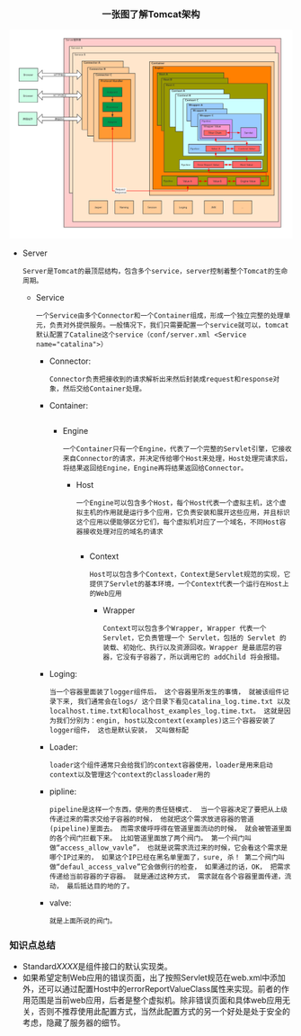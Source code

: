 <center>

### 一张图了解Tomcat架构

</center>

![Tomcat Architecture](png/Tomcat_Architecture.png)

* Server
    ```
    Server是Tomcat的最顶层结构，包含多个service，server控制着整个Tomcat的生命周期。
    ```

    * Service
        ```
        一个Service由多个Connector和一个Container组成，形成一个独立完整的处理单元，负责对外提供服务。一般情况下，我们只需要配置一个service就可以，tomcat默认配置了Cataline这个service（conf/server.xml <Service name="catalina">）
        ```
        * Connector:
            ```
            Connector负责把接收到的请求解析出来然后封装成request和response对象，然后交给Container处理。
            ```
        * Container:
            ```

            ```
            * Engine
                ```
                一个Container只有一个Engine，代表了一个完整的Servlet引擎，它接收来自Connector的请求，并决定传给哪个Host来处理，Host处理完请求后，将结果返回给Engine，Engine再将结果返回给Connector。
                ```
                * Host
                    ```
                    一个Engine可以包含多个Host，每个Host代表一个虚拟主机，这个虚拟主机的作用就是运行多个应用，它负责安装和展开这些应用，并且标识这个应用以便能够区分它们，每个虚拟机对应了一个域名，不同Host容器接收处理对应的域名的请求
                    ```
                    ```

                    ```
                    * Context
                        ```
                        Host可以包含多个Context，Context是Servlet规范的实现，它提供了Servlet的基本环境，一个Context代表一个运行在Host上的Web应用
                        ```
                        * Wrapper
                            ```
                            Context可以包含多个Wrapper, Wrapper 代表一个 Servlet，它负责管理一个 Servlet，包括的 Servlet 的装载、初始化、执行以及资源回收。Wrapper 是最底层的容器，它没有子容器了，所以调用它的 addChild 将会报错。
                            ```
        * Loging:
            ```
            当一个容器里面装了logger组件后， 这个容器里所发生的事情， 就被该组件记录下来, 我们通常会在logs/ 这个目录下看见catalina_log.time.txt 以及localhost.time.txt和localhost_examples_log.time.txt。 这就是因为我们分别为：engin, host以及context(examples)这三个容器安装了logger组件， 这也是默认安装， 又叫做标配
            ```
        * Loader:
            ```
            loader这个组件通常只会给我们的context容器使用，loader是用来启动context以及管理这个context的classloader用的
            ```
        * pipline:
            ```
            pipeline是这样一个东西，使用的责任链模式.  当一个容器决定了要把从上级传递过来的需求交给子容器的时候， 他就把这个需求放进容器的管道(pipeline)里面去。 而需求傻呼呼得在管道里面流动的时候， 就会被管道里面的各个阀门拦截下来。 比如管道里面放了两个阀门。 第一个阀门叫做“access_allow_vavle”， 也就是说需求流过来的时候，它会看这个需求是哪个IP过来的， 如果这个IP已经在黑名单里面了，sure, 杀！ 第二个阀门叫做“defaul_access_valve”它会做例行的检查， 如果通过的话，OK， 把需求传递给当前容器的子容器。 就是通过这种方式， 需求就在各个容器里面传递，流动， 最后抵达目的地的了。
            ```
        * valve:
            ```
            就是上面所说的阀门。
            ```


### 知识点总结
* Standard*XXXX*是组件接口的默认实现类。
* 如果希望定制Web应用的错误页面，出了按照Servlet规范在web.xml中添加<error-page>外，还可以通过配置Host中的errorReportValueClass属性来实现。前者的作用范围是当前web应用，后者是整个虚拟机。除非错误页面和具体web应用无关，否则不推荐使用此配置方式，当然此配置方式的另一个好处是处于安全的考虑，隐藏了服务器的细节。
